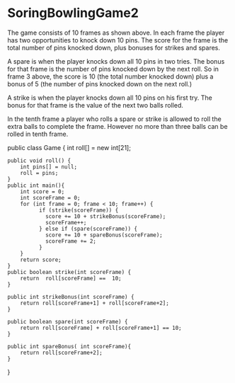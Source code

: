 # SoringBowlingGame2
The game consists of 10 frames as shown above.  In each frame the player has
two opportunities to knock down 10 pins.  The score for the frame is the total
number of pins knocked down, plus bonuses for strikes and spares.

A spare is when the player knocks down all 10 pins in two tries.  The bonus for
that frame is the number of pins knocked down by the next roll.  So in frame 3
above, the score is 10 (the total number knocked down) plus a bonus of 5 (the
number of pins knocked down on the next roll.)

A strike is when the player knocks down all 10 pins on his first try.  The bonus
for that frame is the value of the next two balls rolled.

In the tenth frame a player who rolls a spare or strike is allowed to roll the extra
balls to complete the frame.  However no more than three balls can be rolled in
tenth frame.



public class Game {
	int roll[] = new int[21];
	
	public void roll() {
		int pins[] = null;
		roll = pins;
	}
	public int main(){
		int score = 0;
		int scoreFrame = 0;
		for (int frame = 0; frame < 10; frame++) {
		      if (strike(scoreFrame)) {
		        score += 10 + strikeBonus(scoreFrame);
		        scoreFrame++;
		      } else if (spare(scoreFrame)) {
		        score += 10 + spareBonus(scoreFrame);
		        scoreFrame += 2;
		      } 
		}
		return score;
	}
	public boolean strike(int scoreFrame) {
		return  roll[scoreFrame] ==  10;
	}
	
	public int strikeBonus(int scoreFrame) {
		return roll[scoreFrame+1] + roll[scoreFrame+2];
	}
	
	public boolean spare(int scoreFrame) {
		return roll[scoreFrame] + roll[scoreFrame+1] == 10;
	}
	
	public int spareBonus( int scoreFrame){
		return roll[scoreFrame+2];
	}	
}
